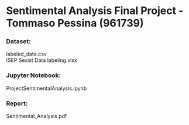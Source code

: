 # Sentimental Analysis Final Project - Tommaso Pessina (961739)

### Dataset:
labeled_data.csv  
ISEP Sexist Data labeling.xlsx

### Jupyter Notebook:
ProjectSentimentalAnalysis.ipynb

### Report:
Sentimental_Analysis.pdf
